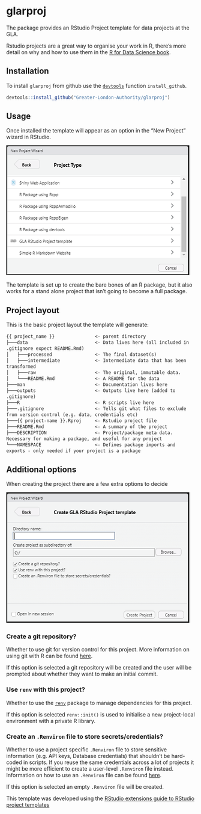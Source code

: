 
# glarproj

The package provides an RStudio Project template for data projects at
the GLA.

Rstudio projects are a great way to organise your work in R, there’s
more detail on why and how to use them in the [R for Data Science
book](https://r4ds.had.co.nz/workflow-projects.html).

## Installation

To install `glarproj` from github use the
[`devtools`](https://devtools.r-lib.org/) function `install_github`.

``` r
devtools::install_github("Greater-London-Authority/glarproj")
```

## Usage

Once installed the template will appear as an option in the “New
Project” wizard in RStudio.

![](inst/project_wizard.PNG)

The template is set up to create the bare bones of an R package, but it
also works for a stand alone project that isn’t going to become a full
package.

## Project layout

This is the basic project layout the template will generate:

    {{ project_name }}               <- parent directory
    ├───data                         <- Data lives here (all included in .gitignore expect README.Rmd)
    │   ├───processed                <- The final dataset(s)
    │   ├───intermediate             <- Intermediate data that has been transformed
    │   ├───raw                      <- The original, immutable data.
    │   └───README.Rmd               <- A README for the data
    ├───man                          <- Documentation lives here
    ├───outputs                      <- Outputs live here (added to .gitignore)
    ├───R                            <- R scripts live here
    ├───.gitignore                   <- Tells git what files to exclude from version control (e.g. data, credentials etc)
    ├───{{ project-name }}.Rproj     <- Rstudio project file
    ├───README.Rmd                   <- A summary of the project
    ├───DESCRIPTION                  <- Project/package meta data. Necessary for making a package, and useful for any project
    └───NAMESPACE                    <- Defines package imports and exports - only needed if your project is a package

## Additional options

When creating the project there are a few extra options to decide

![](inst/project_options.PNG)

### Create a git repository?

Whether to use git for version control for this project. More
information on using git with R can be found
[here](https://happygitwithr.com/).

If this option is selected a git repository will be created and the user
will be prompted about whether they want to make an initial commit.

### Use `renv` with this project?

Whether to use the
[`renv`](https://rstudio.github.io/renv/articles/renv.html) package to
manage dependencies for this project.

If this option is selected `renv::init()` is used to initialise a new
project-local environment with a private R library.

### Create an `.Renviron` file to store secrets/credentials?

Whether to use a project specific `.Renviron` file to store sensitive
information (e.g. API keys, Database credentials) that shouldn’t be
hard-coded in scripts. If you reuse the same credentials across a lot of
projects it might be more efficient to create a user-level `.Renviron`
file instead. Information on how to use an `.Renviron` file can be found
[here](https://support.rstudio.com/hc/en-us/articles/360047157094-Managing-R-with-Rprofile-Renviron-Rprofile-site-Renviron-site-rsession-conf-and-repos-conf).

If this option is selected an empty `.Renviron` file will be created.

This template was developed using the [RStudio extensions guide to
RStudio project
templates](https://rstudio.github.io/rstudio-extensions/rstudio_project_templates.html)
